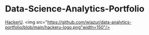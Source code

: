 # Data-Science-Analytics-Portfolio
[HackerU](https://hackerusa.com/). <img src="https://github.com/wiazur/data-analytics-portfolio/blob/main/hackeru-logo.png"width=150"/>
  

